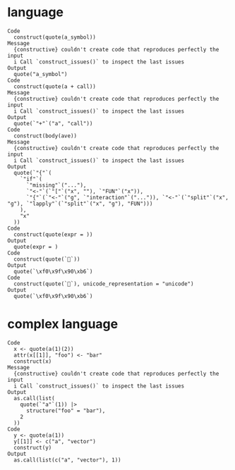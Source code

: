 # language

    Code
      construct(quote(a_symbol))
    Message
      {constructive} couldn't create code that reproduces perfectly the input
      i Call `construct_issues()` to inspect the last issues
    Output
      quote("a_symbol")
    Code
      construct(quote(a + call))
    Message
      {constructive} couldn't create code that reproduces perfectly the input
      i Call `construct_issues()` to inspect the last issues
    Output
      quote(`"+"`("a", "call"))
    Code
      construct(body(ave))
    Message
      {constructive} couldn't create code that reproduces perfectly the input
      i Call `construct_issues()` to inspect the last issues
    Output
      quote(`"{"`(
        `"if"`(
          `"missing"`("..."),
          `"<-"`(`"["`("x", ""), `"FUN"`("x")),
          `"{"`(`"<-"`("g", `"interaction"`("...")), `"<-"`(`"split"`("x", "g"), `"lapply"`(`"split"`("x", "g"), "FUN")))
        ),
        "x"
      ))
    Code
      construct(quote(expr = ))
    Output
      quote(expr = )
    Code
      construct(quote(`🐶`))
    Output
      quote(`\xf0\x9f\x90\xb6`)
    Code
      construct(quote(`🐶`), unicode_representation = "unicode")
    Output
      quote(`\xf0\x9f\x90\xb6`)

# complex language

    Code
      x <- quote(a(1)(2))
      attr(x[[1]], "foo") <- "bar"
      construct(x)
    Message
      {constructive} couldn't create code that reproduces perfectly the input
      i Call `construct_issues()` to inspect the last issues
    Output
      as.call(list(
        quote(`"a"`(1)) |>
          structure("foo" = "bar"),
        2
      ))
    Code
      y <- quote(a(1))
      y[[1]] <- c("a", "vector")
      construct(y)
    Output
      as.call(list(c("a", "vector"), 1))

